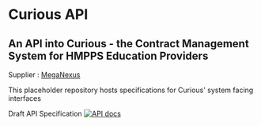# Curious API

## An API into Curious - the Contract Management System for HMPPS Education Providers

Supplier : [MegaNexus](https://www.meganexus.com)

This placeholder repository hosts specifications for Curious' system facing interfaces

Draft API Specification [![API docs](https://img.shields.io/badge/API_docs-view-85EA2D.svg?logo=swagger)](https://editor.swagger.io/?url=https://raw.githubusercontent.com/ministryofjustice/curious-API/main/curious-api-specification.yaml)

[MegaNexus]: https://www.meganexus.com/
